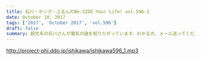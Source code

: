 ```yaml
---
title: 石川・ホンマ・ぶるんのBe-SIDE Your Life! vol.596-1
date: October 10, 2017
tags: ['2017', 'October 2017', 'vol.596']
draft: false
summary: 超文系の石川さんが電気の謎を知りたがっています。わかる方、メール送ってください！！MIURA
---
```


http://project-phi.ddo.jp/ishikawa/ishikawa596_1.mp3